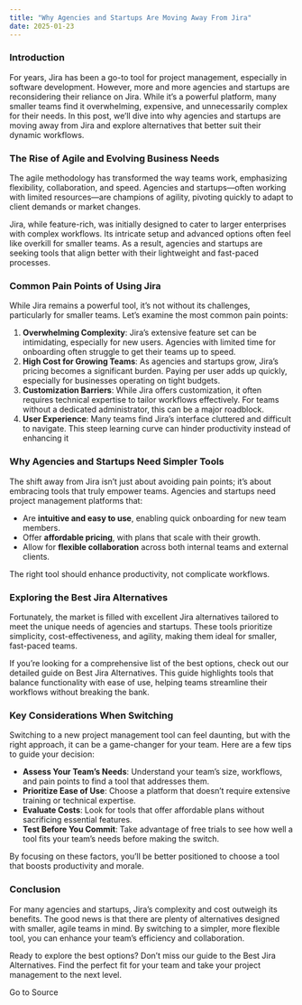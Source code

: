 ```yaml
---
title: "Why Agencies and Startups Are Moving Away From Jira"
date: 2025-01-23
---
```


### **Introduction**

For years, Jira has been a go-to tool for project management, especially in software development. However, more and more agencies and startups are reconsidering their reliance on Jira. While it’s a powerful platform, many smaller teams find it overwhelming, expensive, and unnecessarily complex for their needs. In this post, we’ll dive into why agencies and startups are moving away from Jira and explore alternatives that better suit their dynamic workflows.

### **The Rise of Agile and Evolving Business Needs**

The agile methodology has transformed the way teams work, emphasizing flexibility, collaboration, and speed. Agencies and startups—often working with limited resources—are champions of agility, pivoting quickly to adapt to client demands or market changes.

Jira, while feature-rich, was initially designed to cater to larger enterprises with complex workflows. Its intricate setup and advanced options often feel like overkill for smaller teams. As a result, agencies and startups are seeking tools that align better with their lightweight and fast-paced processes.

### **Common Pain Points of Using Jira**

While Jira remains a powerful tool, it’s not without its challenges, particularly for smaller teams. Let’s examine the most common pain points:

1. **Overwhelming Complexity**: Jira’s extensive feature set can be intimidating, especially for new users. Agencies with limited time for onboarding often struggle to get their teams up to speed.
2. **High Cost for Growing Teams**: As agencies and startups grow, Jira’s pricing becomes a significant burden. Paying per user adds up quickly, especially for businesses operating on tight budgets.
3. **Customization Barriers**: While Jira offers customization, it often requires technical expertise to tailor workflows effectively. For teams without a dedicated administrator, this can be a major roadblock.
4. **User Experience**: Many teams find Jira’s interface cluttered and difficult to navigate. This steep learning curve can hinder productivity instead of enhancing it

### **Why Agencies and Startups Need Simpler Tools**

The shift away from Jira isn’t just about avoiding pain points; it’s about embracing tools that truly empower teams. Agencies and startups need project management platforms that:

- Are **intuitive and easy to use**, enabling quick onboarding for new team members.
- Offer **affordable pricing**, with plans that scale with their growth.
- Allow for **flexible collaboration** across both internal teams and external clients.

The right tool should enhance productivity, not complicate workflows.

### **Exploring the Best Jira Alternatives**

Fortunately, the market is filled with excellent Jira alternatives tailored to meet the unique needs of agencies and startups. These tools prioritize simplicity, cost-effectiveness, and agility, making them ideal for smaller, fast-paced teams.

If you’re looking for a comprehensive list of the best options, check out our detailed guide on Best Jira Alternatives. This guide highlights tools that balance functionality with ease of use, helping teams streamline their workflows without breaking the bank.

### **Key Considerations When Switching**

Switching to a new project management tool can feel daunting, but with the right approach, it can be a game-changer for your team. Here are a few tips to guide your decision:

- **Assess Your Team’s Needs**: Understand your team’s size, workflows, and pain points to find a tool that addresses them.
- **Prioritize Ease of Use**: Choose a platform that doesn’t require extensive training or technical expertise.
- **Evaluate Costs**: Look for tools that offer affordable plans without sacrificing essential features.
- **Test Before You Commit**: Take advantage of free trials to see how well a tool fits your team’s needs before making the switch.

By focusing on these factors, you’ll be better positioned to choose a tool that boosts productivity and morale.

### **Conclusion**

For many agencies and startups, Jira’s complexity and cost outweigh its benefits. The good news is that there are plenty of alternatives designed with smaller, agile teams in mind. By switching to a simpler, more flexible tool, you can enhance your team’s efficiency and collaboration.

Ready to explore the best options? Don’t miss our guide to the Best Jira Alternatives. Find the perfect fit for your team and take your project management to the next level.

Go to Source
